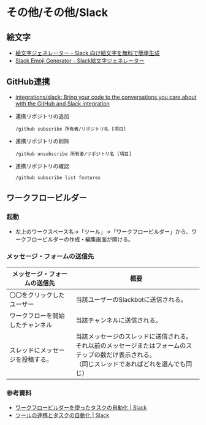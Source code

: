 # その他/その他/Slack

## 絵文字

- [絵文字ジェネレーター - Slack 向け絵文字を無料で簡単生成](https://emoji-gen.ninja/)
- [Slack Emoji Generator - Slack絵文字ジェネレーター](https://slackemojigen.com/)

## GitHub連携

- [integrations/slack: Bring your code to the conversations you care about with the GitHub and Slack integration](https://github.com/integrations/slack)

- 連携リポジトリの追加

  ```text
  /github subscribe 所有者/リポジトリ名 [項目]
  ```

- 連携リポジトリの削除

  ```text
  /github unsubscribe 所有者/リポジトリ名 [項目]
  ```

- 連携リポジトリの確認

  ```text
  /github subscribe list features
  ```

## ワークフロービルダー

### 起動

- 左上のワークスペース名→「ツール」→「ワークフロービルダー」から、ワークフロービルダーの作成・編集画面が開ける。

### メッセージ・フォームの送信先

| メッセージ・フォームの送信先     | 概要                                                         |
| -------------------------------- | ------------------------------------------------------------ |
| 〇〇をクリックしたユーザー       | 当該ユーザーのSlackbotに送信される。                         |
| ワークフローを開始したチャンネル | 当該チャンネルに送信される。                                 |
| スレッドにメッセージを投稿する。 | 当該メッセージのスレッドに送信される。<br />それ以前のメッセージまたはフォームのステップの数だけ表示される。<br />（同じスレッドであればどれを選んでも同じ） |

### 参考資料

- [ワークフロービルダーを使ったタスクの自動化 | Slack](https://slack.com/intl/ja-jp/features/workflow-automation)
- [ツールの連携とタスクの自動化 | Slack](https://slack.com/intl/ja-jp/help/categories/360000047926#u12527u12540u12463u12501u12525u12540u12499u12523u12480u12540u12391u12479u12473u12463u12434u33258u21205u21270)
